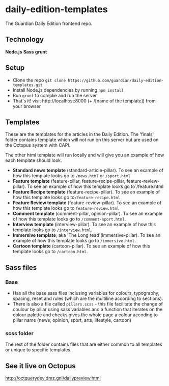 # daily-edition-templates

The Guardian Daily Edition frontend repo.

## Technology

**Node.js**
**Sass**
**grunt**

## Setup
* Clone the repo `git clone https://github.com/guardian/daily-edition-templates.git`
* Install Node.js dependencies by running `npm install`
* Run `grunt` to complie and run the server
* That's it! visit http://localhost:8000 (+ /[name of the template]) from your browser

## Templates
These are the templates for the articles in the Daily Edition.
The 'finals' folder contains template which will not run on this server but are used on the Octopus system with CAPI.

The other html template will run locally and will give you an example of how each template should look.

- **Standard news template** (standard-article-pillar). To see an example of how this template looks go to `/news.html` or `/sport.html`
- **Feature template** (feature-pillar, feature-recipe-pillar, feature-review-pillar). To see an example of how this template looks go to`/feature.html
- **Feature Recipe template** (feature-recipe-pillar). To see an example of how this template looks go to`/feature-recipe.html`
- **Feature Review template** (feature-review-pillar). To see an example of how this template looks go to `feature-review.html`
- **Comment template** (comment-pillar, opinion-pillar). To see an example of how this template looks go to `/comment-sport.html`.
- **Interview template** (interview-pillar). To see an example of how this template looks go to `/interview.html`.
- **Immersive template**, aka 'The Long read'(immersive-pillar). To see an example of how this template looks go to `/immersive.html`.
- **Cartoon template** (cartoon-pillar). To see an example of how this template looks go to `/cartoon.html`.

## Sass files

### Base
- Has all the base sass files inclusing variables for colours, typography, spacing, reset and rules (which are the multiline according to sections).
- There is also a file called `pillars.scss` - this file facilitate the change of coulour by pillar using sass variables and a function that iterates on the colour palette and checks gives the whole page a colour accoding to pillar name (news, opinion, sport, arts, lifestyle, cartoon)

### scss folder
The rest of the folder contains files that are either common to all templates or unique to specific templates.


## See it live on Octopus
http://octquerydev.dmz.gnl/dailypreview.html
